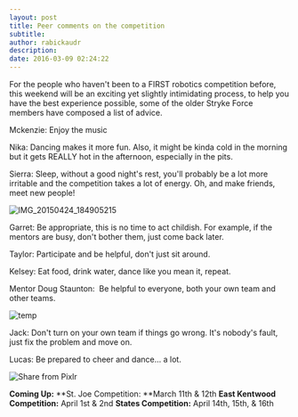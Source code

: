 ```yaml
---
layout: post
title: Peer comments on the competition
subtitle:
author: rabickaudr
description:
date: 2016-03-09 02:24:22
---
```


For the people who haven't been to a FIRST robotics competition before, this weekend will be an exciting yet slightly intimidating process, to help you have the best experience possible, some of the older Stryke Force members have composed a list of advice.

Mckenzie: Enjoy the music

Nika: Dancing makes it more fun. Also, it might be kinda cold in the morning but it gets REALLY hot in the afternoon, especially in the pits.

Sierra: Sleep, without a good night's rest, you'll probably be a lot more irritable and the competition takes a lot of energy. Oh, and make friends, meet new people!

![IMG_20150424_184905215](/wp-content/uploads/2015/04/IMG_20150424_184905215.jpg)

Garret: Be appropriate, this is no time to act childish. For example, if the mentors are busy, don't bother them, just come back later.

Taylor: Participate and be helpful, don't just sit around.

Kelsey: Eat food, drink water, dance like you mean it, repeat.

Mentor Doug Staunton:  Be helpful to everyone, both your own team and other teams.

![temp](/wp-content/uploads/2015/03/temp1.jpg)

Jack: Don't turn on your own team if things go wrong. It's nobody's fault, just fix the problem and move on.

Lucas: Be prepared to cheer and dance... a lot.

![Share from Pixlr](/wp-content/uploads/2015/03/Share-from-Pixlr.jpg)

**Coming Up:** **St. Joe Competition: **March 11th & 12th **East Kentwood Competition:** April 1st & 2nd **States Competition:** April 14th, 15th, & 16th
